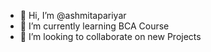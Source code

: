 - 👋 Hi, I’m @ashmitapariyar
- 🌱 I’m currently learning BCA Course
- 💞️ I’m looking to collaborate on new Projects


<!---
ashmitapariyar/ashmitapariyar is a ✨ special ✨ repository because its `README.md` (this file) appears on your GitHub profile.
You can click the Preview link to take a look at your changes.
--->
